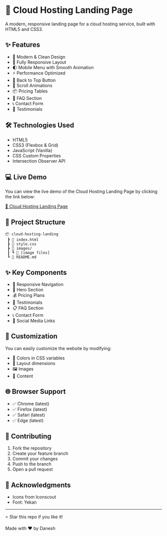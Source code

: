 # 🚀 Cloud Hosting Landing Page

A modern, responsive landing page for a cloud hosting service, built with HTML5 and CSS3.

## ✨ Features

- 🎨 Modern & Clean Design
- 📱 Fully Responsive Layout
- 🌓 Mobile Menu with Smooth Animation
- ⚡ Performance Optimized
- 🔼 Back to Top Button
- 💫 Scroll Animations
- 📦 Pricing Tables
- 💭 FAQ Section
- 📞 Contact Form
- 👥 Testimonials

## 🛠️ Technologies Used

- HTML5
- CSS3 (Flexbox & Grid)
- JavaScript (Vanilla)
- CSS Custom Properties
- Intersection Observer API

## 💻 Live Demo

You can view the live demo of the Cloud Hosting Landing Page by clicking the link below:

<a href="https://daneshcode.github.io/cloud-hosting-landing" target="_blank">🔗 Cloud Hosting Landing Page</a>

## 📂 Project Structure

```
📦 cloud-hosting-landing
 ┣ 📜 index.html
 ┣ 📜 style.css
 ┣ 📂 images/
 ┃ ┗ 📜 [image files]
 ┗ 📜 README.md
```

## ✨ Key Components

- 📱 Responsive Navigation
- 🎯 Hero Section
- 💰 Pricing Plans
- 🤝 Testimonials
- 📋 FAQ Section
- 📞 Contact Form
- 🔗 Social Media Links

## 🎨 Customization

You can easily customize the website by modifying:

- 🎨 Colors in CSS variables
- 📐 Layout dimensions
- 🖼️ Images
- 📝 Content

## 🌐 Browser Support

- ✅ Chrome (latest)
- ✅ Firefox (latest)
- ✅ Safari (latest)
- ✅ Edge (latest)

## 🤝 Contributing

1. Fork the repository
2. Create your feature branch
3. Commit your changes
4. Push to the branch
5. Open a pull request

## 🙏 Acknowledgments

- Icons from Iconscout
- Font: Yekan

---

⭐ Star this repo if you like it!

Made with ❤️ by Danesh

